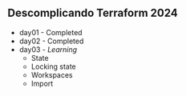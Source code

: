 ## Descomplicando Terraform 2024

- day01 - Completed
- day02 - Completed
- day03 - _Learning_
    - State
    - Locking state
    - Workspaces
    - Import